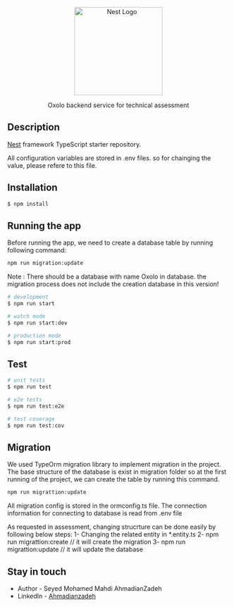 <p align="center">
  <a href="http://nestjs.com/" target="blank"><img src="https://nestjs.com/img/logo-small.svg" width="200" alt="Nest Logo" /></a>
</p>

[circleci-image]: https://img.shields.io/circleci/build/github/nestjs/nest/master?token=abc123def456
[circleci-url]: https://circleci.com/gh/nestjs/nest

  <p align="center">Oxolo backend service for technical assessment</p>
 
  <!--[![Backers on Open Collective](https://opencollective.com/nest/backers/badge.svg)](https://opencollective.com/nest#backer)
  [![Sponsors on Open Collective](https://opencollective.com/nest/sponsors/badge.svg)](https://opencollective.com/nest#sponsor)-->

## Description

[Nest](https://github.com/nestjs/nest) framework TypeScript starter repository.

All configuration variables are stored in .env files. so for chainging the value, please refere to this file.

## Installation

```bash
$ npm install
```

## Running the app

Before running the app, we need to create a database table by running following command:

```bash
npm run migration:update
```

Note : There should be a database with name Oxolo in database. the migration process does not include the creation database in this version!

```bash
# development
$ npm run start

# watch mode
$ npm run start:dev

# production mode
$ npm run start:prod
```

## Test

```bash
# unit tests
$ npm run test

# e2e tests
$ npm run test:e2e

# test coverage
$ npm run test:cov
```

## Migration

We used TypeOrm migration library to implement migration in the project. The base structure of the database is exist in migration folder so at the first running of the project, we can create the table by running this command.

```bash
npm run migrattion:update
```

All migration config is stored in the ormconfig.ts file. The connection information for connecting to database is read from .env file 


As requested in assessment, changing strucrture can be done easily by following below steps:
1- Changing the related entity in \*.entity.ts
2- npm run migrattion:create // it will create the migration
3- npm run migrattion:update // it will update the database

## Stay in touch

- Author - Seyed Mohamed Mahdi AhmadianZadeh
- LinkedIn - [Ahmadianzadeh](https://www.linkedin.com/in/ahmadianzadeh/)
